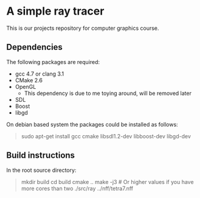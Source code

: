 # A simple ray tracer

This is our projects repository for computer graphics course.

## Dependencies
  
The following packages are required:
* gcc 4.7 or clang 3.1
* CMake 2.6
* OpenGL
  + This dependency is due to me toying around, will be removed later
* SDL
* Boost
* libgd

On debian based system the packages could be installed as follows:
> sudo apt-get install gcc cmake libsdl1.2-dev libboost-dev libgd-dev

## Build instructions

In the root source directory:
> mkdir build
  cd build
  cmake ..
  make -j3 # Or higher values if you have more cores than two
  ./src/ray ../nff/tetra7.nff
